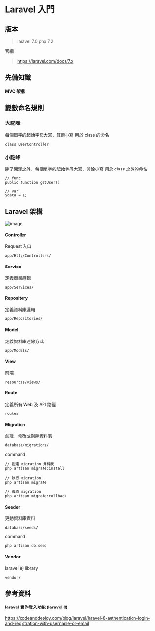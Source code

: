 # Laravel 入門
## 版本
> laravel 7.0
> php 7.2

官網
> https://laravel.com/docs/7.x
## 先備知識

#### MVC 架構

## 變數命名規則

### 大駝峰

每個單字的起始字母大寫，其餘小寫
用於 class 的命名
```php=
class UserController
```

### 小駝峰 

除了開頭之外，每個單字的起始字母大寫，其餘小寫
用於 class 之外的命名
```php=
// func
public function getUser()

// var
$data = 1;
```
## Laravel 架構

![image](https://github.com/holmes4932/AllTogether/assets/52311940/af1bc70a-dd1d-430d-9062-5af442a9cffa)

#### Controller
Request 入口
```
app/Http/Controllers/
```
#### Service
定義商業邏輯
```
app/Services/
```
#### Repository
定義資料庫邏輯
```
app/Repositories/
```
#### Model
定義資料庫連線方式
```
app/Models/
```
#### View
前端
```
resources/views/
```
#### Route
定義所有 Web 及 API 路徑
```
routes
```
#### Migration
創建、修改或刪除資料表
```
database/migrations/
```
command
```php=
// 創建 migration 資料表
php artisan migrate:install

// 執行 migration
php artisan migrate

// 復原 migration
php artisan migrate:rollback
```
#### Seeder
更動資料庫資料
```
database/seeds/
```
command
```
php artisan db:seed
```
#### Vendor
laravel 的 library
```
vendor/
```
## 參考資料

#### laravel 實作登入功能 (laravel 8)
https://codeanddeploy.com/blog/laravel/laravel-8-authentication-login-and-registration-with-username-or-email
